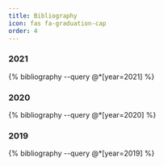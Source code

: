 ```yaml
---
title: Bibliography
icon: fas fa-graduation-cap
order: 4
---
```


### 2021
{% bibliography --query @*[year=2021] %}

### 2020
{% bibliography --query @*[year=2020] %}

### 2019
{% bibliography --query @*[year=2019] %}
